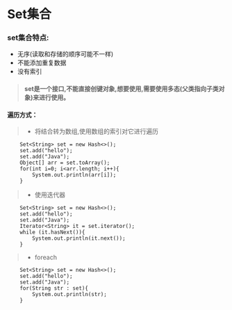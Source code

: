 # Set集合

### set集合特点:

   - 无序(读取和存储的顺序可能不一样)
   - 不能添加重复数据
   - 没有索引
   
> #### set是一个接口,不能直接创键对象,想要使用,需要使用多态(父类指向子类对象)来进行使用。

#### 遍历方式：
> - 将结合转为数组,使用数组的索引对它进行遍历
```aidl
    Set<String> set = new Hash<>();
    set.add("hello");
    set.add("Java");
    Object[] arr = set.toArray();
    for(int i=0; i<arr.length; i++){
        System.out.println(arr[i]);
    }
```
>  - 使用迭代器
```aidl
    Set<String> set = new Hash<>();
    set.add("hello");
    set.add("Java");
    Iterator<String> it = set.iterator();
    while (it.hasNext()){
        System.out.println(it.next());
    }
```
> - foreach
```aidl
    Set<String> set = new Hash<>();
    set.add("hello");
    set.add("Java");
    for(String str : set){
        System.out.println(str);
    }
```

